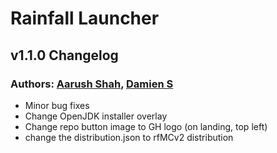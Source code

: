 # Rainfall Launcher
## v1.1.0 Changelog
### Authors: [Aarush Shah](https://github.com/a4aa/), [Damien S](https://github.com/vividcolorss/)
- Minor bug fixes
- Change OpenJDK installer overlay
- Change repo button image to GH logo (on landing, top left)
- change the distribution.json to rfMCv2 distribution
